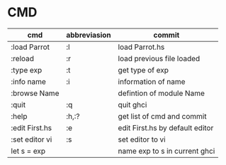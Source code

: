 CMD
====

cmd          |abbreviasion |commit
-------------|-------------|------
:load Parrot |:l |load Parrot.hs
:reload      |:r |load previous file loaded
:type exp    |:t |get type of exp
:info name   |:i |information of name
:browse Name |   |defintion of module Name
:quit        |:q |quit ghci
:help        |:h,:?|get list of cmd and commit
:edit First.hs|:e|edit First.hs by default editor
:set editor vi |:s |set editor to vi
let s = exp |   |name exp to s in current ghci
